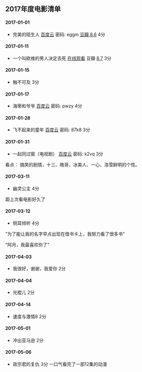## 2017年度电影清单
#### 2017-01-01 
* 完美的陌生人  [百度云](https:--pan.baidu.com-s-1i4Vjy3j)  密码: eggm [豆瓣 8.6](https:--movie.douban.com-subject-26614893-) 4分

#### 2017-01-11 
* 一个叫欧维的男人决定去死 [在线观看](http:--www.aixifan.com-v-ac3008839) 豆瓣 [8.7](https:--movie.douban.com-subject-26628357-) 3分

#### 2017-01-15 
* 触不可及 3分

#### 2017-01-17 
* 海蒂和爷爷 [百度云](https:--pan.baidu.com-s-1slfbXnf) 密码: pwzy 4分

#### 2017-01-28
* 飞不起来的童年 [百度云](https:--pan.baidu.com-s-1gfE8KWN)  密码: 87k8 3分

#### 2017-01-31
* 一起同过窗（电视剧） [百度云](https:--pan.baidu.com-s-1jIoKsJk)  密码: k2vq 3分

看点： 搞笑的剧情，十三、皓哥、冰美人、一心、洛雪鲜明的个性。

#### 2017-03-11
* 幽灵公主 4分

距上次看电影好久了

#### 2017-03-12
* 侧耳倾听 4分

”为了能让我的名字早点出现在借书卡上，我努力看了很多书“

”阿月，我最喜欢你了“

#### 2017-04-03
* 我很好，谢谢，我爱你	2分

#### 2017-04-04 
* 光棍儿 2分

#### 2017-04-14
* 速度与激情8	2分

#### 2017-05-01
* 冲出亚马逊 2分

#### 2017-05-06
* 政宗君的复仇 3分 一口气看完了一部12集的动漫